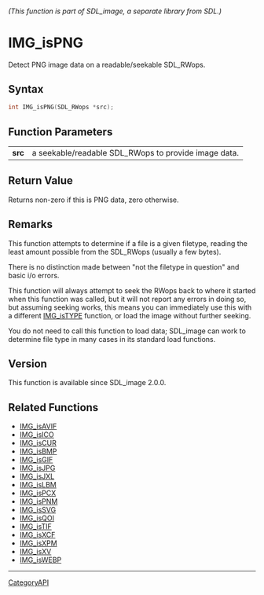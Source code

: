###### (This function is part of SDL_image, a separate library from SDL.)
# IMG_isPNG

Detect PNG image data on a readable/seekable SDL_RWops.

## Syntax

```c
int IMG_isPNG(SDL_RWops *src);

```

## Function Parameters

|             |                                                      |
| ----------- | ---------------------------------------------------- |
| **src**     | a seekable/readable SDL_RWops to provide image data. |

## Return Value

Returns non-zero if this is PNG data, zero otherwise.

## Remarks

This function attempts to determine if a file is a given filetype, reading
the least amount possible from the SDL_RWops (usually a few bytes).

There is no distinction made between "not the filetype in question" and
basic i/o errors.

This function will always attempt to seek the RWops back to where it
started when this function was called, but it will not report any errors in
doing so, but assuming seeking works, this means you can immediately use
this with a different [IMG_isTYPE](IMG_isTYPE.md) function, or load the image
without further seeking.

You do not need to call this function to load data; SDL_image can work to
determine file type in many cases in its standard load functions.

## Version

This function is available since SDL_image 2.0.0.

## Related Functions

* [IMG_isAVIF](IMG_isAVIF.md)
* [IMG_isICO](IMG_isICO.md)
* [IMG_isCUR](IMG_isCUR.md)
* [IMG_isBMP](IMG_isBMP.md)
* [IMG_isGIF](IMG_isGIF.md)
* [IMG_isJPG](IMG_isJPG.md)
* [IMG_isJXL](IMG_isJXL.md)
* [IMG_isLBM](IMG_isLBM.md)
* [IMG_isPCX](IMG_isPCX.md)
* [IMG_isPNM](IMG_isPNM.md)
* [IMG_isSVG](IMG_isSVG.md)
* [IMG_isQOI](IMG_isQOI.md)
* [IMG_isTIF](IMG_isTIF.md)
* [IMG_isXCF](IMG_isXCF.md)
* [IMG_isXPM](IMG_isXPM.md)
* [IMG_isXV](IMG_isXV.md)
* [IMG_isWEBP](IMG_isWEBP.md)

----
[CategoryAPI](CategoryAPI.md)
